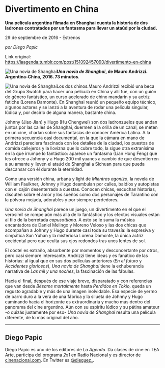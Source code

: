 # Divertimento en China

**Una película argentina filmada en Shanghai cuenta la historia de dos ladrones contratados por un fantasma para llevar un ataúd por la ciudad.**

29 de septiembre de 2016 - Estrenos

_por Diego Papic_

Link original: https://laagenda.tumblr.com/post/151092457090/divertimento-en-china

![Una novia de Shanghai](https://64.media.tumblr.com/b3944c65ff7e9f13a83e1ae6894f7a22/tumblr_inline_pk1w380K3I1t6q87u_500.png)***Una novia de Shanghai*, de Mauro Andrizzi. Argentina-China, 2016. 73 minutos.**

![Una novia de Shanghai](https://64.media.tumblr.com/b3944c65ff7e9f13a83e1ae6894f7a22/tumblr_inline_pk1w380K3I1t6q87u_500.png)Los dos chinos.Mauro Andrizzi recibió una beca del Grupo Swatch para hacer una película en China y allí fue, con un guión de género fantástico, un curso acelerado de chino mandarín y su actriz fetiche (Lorena Damonte). En Shanghai reunió un pequeño equipo técnico, algunos actores y se lanzó a la aventura de rodar una película singular, lúdica y, por decirlo de alguna manera, bastante china.

Johnny (Jiao Jian) y Hugo (Hu Chengwei) son dos ladronzuelos que andan juntos por las calles de Shanghai, duermen a la orilla de un canal, se meten en un cine, charlan sobre sus fantasías de conocer América Latina. A la primera secuencia casi documental, en la que la cámara en mano de Andrizzi pareciera fascinada con los detalles de la ciudad, los puestos de comida callejeros y la llovizna que lo cubre todo, la sigue otra extranísima en la que irrumpe lo fantástico: aparece un fantasma (Lian Hong Feng) que les ofrece a Johnny y a Hugo 200 mil yuanes a cambio de que desentierren a su amante y lleven el ataúd de Shanghai a Sichuan para que pueda descansar con él durante la eternidad.

Como una versión china, urbana y light de *Mientras agonizo*, la novela de William Faulkner, Johnny y Hugo deambulan por calles, baldíos y autopistas con el cajón desenterrado a cuestas. Conocen chicas, escuchan historias, discuten sobre el amor y los sueños como dos personajes de Tarantino con la pólvora mojada, adorables y por siempre perdedores.

*Una novia de Shanghai* parece un juego, un divertimento en el que el verosímil se rompe aún más allá de lo fantástico y los efectos visuales están al filo de la berretada *capusottiana*. A esto se le suma la música encantadora de Daniel Melingo y Moreno Veloso y las dos chicas que acompañan a Johnny y Hugo durante casi toda su travesía: la expresiva y simpática Sun Yuhan y la misteriosa Lorena Damonte, la única actriz occidental pero que oculta sus ojos redondos tras unos lentes de sol.

El cóctel es extraño, absorbente por momentos y desconcertante por otros, pero casi siempre interesante. Andrizzi tiene ideas y es fanático de las historias: al igual que en sus dos películas anteriores (*En el futuro* y *Accidentes gloriosos*), *Una novia de Shanghai* tiene la exhuberancia narrativa de *Las mil y una noches*, la fascinación de las fábulas.

Hacia el final, después de ese viaje breve, disparatado y con referencias que van desde *Bésame mortalmente* hasta *Perdidos en Tokio*, queda un regusto agradable y más de una imagen inolvidable. Esa especie de yermo de barro duro a la vera de una fábrica y la silueta de Johnny y Hugo caminando hacia el horizonte es extraordinaria y mucho más dentro del panorama del cine argentino. Aún con su espíritu lúdico y su pátina amateur -o quizás justamente por eso- *Una novia de Shanghai* resulta una película diferente, de lo más original del año.

  




---

 Diego Papic
------------

 Diego Papic es uno de los editores de *La Agenda*. Da clases de cine en TEA Arte, participa del programa *2x1* en Radio Nacional y es director de [cinenacional.com](http://www.cinenacional.com/). En Twitter es [@dieguez\_](https://twitter.com/dieguez_). 


